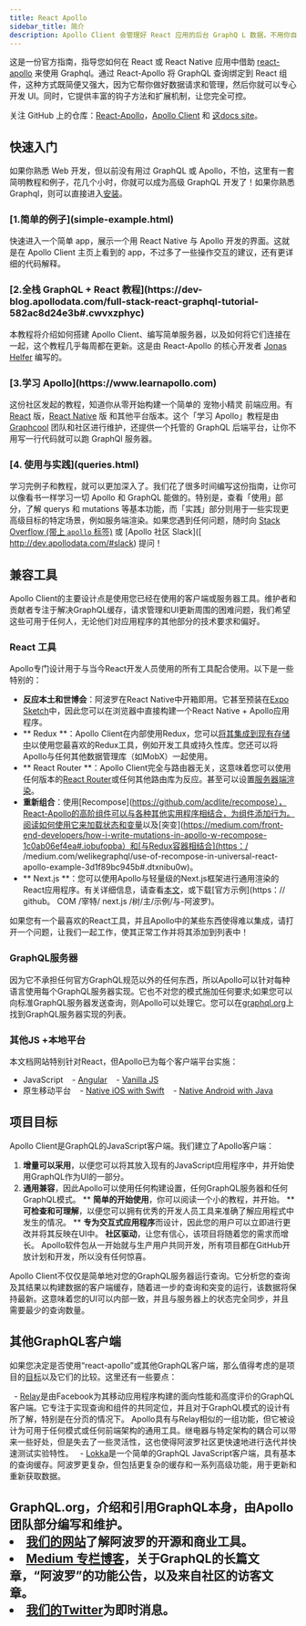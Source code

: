 ```yaml
---
title: React Apollo
sidebar_title: 简介
description: Apollo Client 会管理好 React 应用的后台 GraphQ L 数据，不用你自己操心。
---
```


这是一份官方指南，指导您如何在 React 或 React Native 应用中借助 [react-apollo](https://github.com/apollographql/react-apollo) 来使用 Graphql。通过 React-Apollo 将 GraphQL 查询绑定到 React 组件，这种方式既简便又强大，因为它帮你做好数据请求和管理，然后你就可以专心开发 UI。同时，它提供丰富的钩子方法和扩展机制，让您完全可控。

关注 GitHub 上的仓库：[React-Apollo](https://github.com/apollographql/react-apollo)，[Apollo Client](https://github.com/apollographql/apollo-client) 和 [这docs site](https://github.com/apollographql/react-docs)。

<h2 id="tutorials">快速入门</h2>

如果你熟悉 Web 开发，但以前没有用过 GraphQL 或 Apollo，不怕，这里有一套简明教程和例子，花几个小时，你就可以成为高级 GraphQL 开发了！如果你熟悉 Graphql，则可以直接进入[安装](initialization.html)。

<h3 id="simple-example"> [1.简单的例子](simple-example.html)</h3>

快速进入一个简单 app，展示一个用 React Native 与 Apollo 开发的界面。这就是在 Apollo Client 主页上看到的 app，不过多了一些操作交互的建议，还有更详细的代码解释。

<h3 id="full-stack-graphql"> [2.全栈 GraphQL + React 教程](https://dev-blog.apollodata.com/full-stack-react-graphql-tutorial-582ac8d24e3b#.cwvxzphyc)</h3>

本教程将介绍如何搭建 Apollo Client、编写简单服务器，以及如何将它们连接在一起，这个教程几乎每周都在更新。这是由 React-Apollo 的核心开发者 [Jonas Helfer](https://twitter.com/helferjs) 编写的。

<h3 id="learn-apollo"> [3.学习 Apollo](https://www.learnapollo.com)</h3>

这份社区发起的教程，知道你从零开始构建一个简单的 宠物小精灵 前端应用。有 [React](https://www.learnapollo.com/tutorial-react/react-01) 版，[React Native](https://www.learnapollo.com/tutorial-react-native/react-native-01) 版 和其他平台版本。这个「学习 Apollo」教程是由 [Graphcool](https://www.graph.cool/) 团队和社区进行维护，还提供一个托管的 GraphQL 后端平台，让你不用写一行代码就可以跑 GraphQl 服务器。

<h3 id="usage-recipes"> [4. 使用与实践](queries.html)</h3>

学习完例子和教程，就可以更加深入了。我们花了很多时间编写这份指南，让你可以像看书一样学习一切 Apollo 和 GraphQL 能做的。特别是，查看「使用」部分，了解 querys 和 mutations 等基本功能，而「实践」部分则用于一些实现更高级目标的特定场景，例如服务端渲染。如果您遇到任何问题，随时向 [Stack Overflow (带上 `apollo` 标签)](http://stackoverflow.com/questions/tagged/apollo) 或 [Apollo 社区 Slack]([ http://dev.apollodata.com/#slack) 提问！

<h2 id="compatibility">兼容工具</h2>

Apollo Client的主要设计点是使用您已经在使用的客户端或服务器工具。维护者和贡献者专注于解决GraphQL缓存，请求管理和UI更新周围的困难问题，我们希望这些可用于任何人，无论他们对应用程序的其他部分的技术要求和偏好。

<h3 id="react-toolbox">React 工具</h3>

Apollo专门设计用于与当今React开发人员使用的所有工具配合使用。以下是一些特别的：

- **反应本土和世博会**：阿波罗在React Native中开箱即用。它甚至预装在[Expo Sketch](https://sketch.expo.io/H1QdWZUjg)中，因此您可以在浏览器中直接构建一个React Native + Apollo应用程序。
- ** Redux **：Apollo Client在内部使用Redux，您可以[将其集成到现有存储中](redux.html)以使用您最喜欢的Redux工具，例如开发工具或持久性库。您还可以将Apollo与任何其他数据管理库（如MobX）一起使用。
- ** React Router **：Apollo Client完全与路由器无关，这意味着您可以使用任何版本的[React Router](https://github.com/ReactTraining/react-router)或任何其他路由库为反应。甚至可以设置[服务器端渲染](http://dev.apollodata.com/react/server-side-rendering.html)。
- **重新组合**：使用[Recompose](https://github.com/acdlite/recompose），React-Apollo的高阶组件可以与各种其他实用程序相结合，为组件添加行为。 [阅读如何使用它来加载状态和变量](https://dev-blog.apollodata.com/simplify-your-react-components-with-apollo-and-recompose-8b9e302dea51#.z7tbkf8er)以及[突变](https://medium.com/front-end-developers/how-i-write-mutations-in-apollo-w-recompose-1c0ab06ef4ea#.iobufopba）和[与Redux容器相结合](https：/ /medium.com/welikegraphql/use-of-recompose-in-universal-react-apollo-example-3d1f89bc945b#.dtxnibu0w)。
- ** Next.js **：您可以使用Apollo与轻量级的Next.js框架进行通用渲染的React应用程序。有关详细信息，请查看[本文](https://dev-blog.apollodata.com/whats-next-js-for-apollo-e4dfe835d070)，或下载[官方示例](https：// github。 COM /宰特/ next.js /树/主/示例/与-阿波罗)。

如果您有一个最喜欢的React工具，并且Apollo中的某些东西使得难以集成，请打开一个问题，让我们一起工作，使其正常工作并将其添加到列表中！

<h3 id="graphql-servers"> GraphQL服务器</h3>

因为它不承担任何官方GraphQL规范以外的任何东西，所以Apollo可以针对每种语言使用每个GraphQL服务器实现。它也不对您的模式施加任何要求;如果您可以向标准GraphQL服务器发送查询，则Apollo可以处理它。您可以在[graphql.org](http://graphql.org/code/#server-libraries)上找到GraphQL服务器实现的列表。

<h3 id="other-platforms">其他JS +本地平台</h3>

本文档网站特别针对React，但Apollo已为每个客户端平台实施：

- JavaScript
   - [Angular](/angular)
   - [Vanilla JS](/core)
- 原生移动平台
   - [Native iOS with Swift](http://dev.apollodata.com/ios/)
   - [Native Android with Java](https://github.com/apollographql/apollo-android)

<h2 id="goals">项目目标</h2>

Apollo Client是GraphQL的JavaScript客户端。我们建立了Apollo客户端：

1. **增量可以采用**，以便您可以将其放入现有的JavaScript应用程序中，并开始使用GraphQL作为UI的一部分。
2. **通用兼容**，因此Apollo可以使用任何构建设置，任何GraphQL服务器和任何GraphQL模式。
** **简单的开始使用**，你可以阅读一个小的教程，并开始。
** **可检查和可理解**，以便您可以拥有优秀的开发人员工具来准确了解应用程式中发生的情况。
** **专为交互式应用程序**而设计，因此您的用户可以立即进行更改并将其反映在UI中。
**社区驱动**，让您有信心，该项目将随着您的需求而增长。 Apollo软件包从一开始就与生产用户共同开发，所有项目都在GitHub开放计划和开发，所以没有任何惊喜。

Apollo Client不仅仅是简单地对您的GraphQL服务器运行查询。它分析您的查询及其结果以构建数据的客户端缓存，随着进一步的查询和突变的运行，该数据将保持最新。这意味着您的UI可以内部一致，并且与服务器上的状态完全同步，并且需要最少的查询数量。

<h2 id="comparison">其他GraphQL客户端</h2>

如果您决定是否使用“react-apollo”或其他GraphQL客户端，那么值得考虑的是项目的[目标](＃个目标)以及它们的比较。这里还有一些要点：

  - [Relay](https://facebook.github.io/relay/)是由Facebook为其移动应用程序构建的面向性能和高度评价的GraphQL客户端。它专注于实现查询和组件的共同定位，并且对于GraphQL模式的设计有所了解，特别是在分页的情况下。 Apollo具有与Relay相似的一组功能，但它被设计为可用于任何模式或任何前端架构的通用工具。继电器与特定架构的耦合可以带来一些好处，但是失去了一些灵活性，这也使得阿波罗社区更快速地进行迭代并快速测试实验特性。
  - [Lokka](https://github.com/kadirahq/lokka)是一个简单的GraphQL JavaScript客户端，具有基本的查询缓存。阿波罗更复杂，但包括更复杂的缓存和一系列高级功能，用于更新和重新获取数据。

<h2 id="learn-more”>其他资源</h2>

- [GraphQL.org](http://graphql.org)，介绍和引用GraphQL本身，由Apollo团队部分编写和维护。
- [我们的网站](http://www.apollodata.com/)了解阿波罗的开源和商业工具。
- [Medium 专栏博客](https://medium.com/apollo-stack)，关于GraphQL的长篇文章，“阿波罗”的功能公告，以及来自社区的访客文章。
- [我们的Twitter](https://twitter.com/apollographql)为即时消息。
